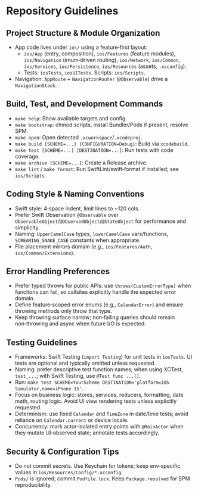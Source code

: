 # Repository Guidelines

## Project Structure & Module Organization
- App code lives under `ios/` using a feature‑first layout:
  - `ios/App` (entry, composition), `ios/Features` (feature modules), `ios/Navigation` (enum‑driven routing), `ios/Network`, `ios/Common`, `ios/Services`, `ios/Persistence`, `ios/Resources` (assets, `.xcconfig`).
  - Tests: `iosTests`, `iosUITests`. Scripts: `ios/Scripts`.
- Navigation: `AppRoute` + `NavigationRouter` (`@Observable`) drive a `NavigationStack`.

## Build, Test, and Development Commands
- `make help`: Show available targets and config.
- `make bootstrap`: chmod scripts, install Bundler/Pods if present, resolve SPM.
- `make open`: Open detected `.xcworkspace`/`.xcodeproj`.
- `make build [SCHEME=...] [CONFIGURATION=Debug]`: Build via `xcodebuild`.
- `make test [SCHEME=...] [DESTINATION=...]`: Run tests with code coverage.
- `make archive [SCHEME=...]`: Create a Release archive.
- `make lint` / `make format`: Run SwiftLint/swift‑format if installed; see `ios/Scripts`.

## Coding Style & Naming Conventions
- Swift style: 4‑space indent, limit lines to ~120 cols.
- Prefer Swift Observation `@Observable` over `ObservableObject`/`@ObservedObject`/`@StateObject` for performance and simplicity.
- Naming: `UpperCamelCase` types, `lowerCamelCase` vars/functions, `SCREAMING_SNAKE_CASE` constants when appropriate.
- File placement mirrors domain (e.g., `ios/Features/Auth`, `ios/Common/Extensions`).

## Error Handling Preferences
- Prefer typed throws for public APIs: use `throws(CustomErrorType)` when functions can fail, so callsites explicitly handle the expected error domain.
- Define feature‑scoped error enums (e.g., `CalendarError`) and ensure throwing methods only throw that type.
- Keep throwing surface narrow; non‑failing queries should remain non‑throwing and async when future I/O is expected.

## Testing Guidelines
- Frameworks: Swift Testing (`import Testing`) for unit tests in `iosTests`. UI tests are optional and typically omitted unless requested.
- Naming: prefer descriptive test function names; when using XCTest, `test_...`; with Swift Testing, use `@Test func ...()`.
- Run: `make test SCHEME=YourScheme DESTINATION='platform=iOS Simulator,name=iPhone 15'`.
- Focus on business logic: stores, services, reducers, formatting, date math, routing logic. Avoid UI view rendering tests unless explicitly requested.
- Determinism: use fixed `Calendar` and `TimeZone` in date/time tests; avoid reliance on `Calendar.current` or device locale.
- Concurrency: mark actor‑isolated entry points with `@MainActor` when they mutate UI‑observed state; annotate tests accordingly.

## Security & Configuration Tips
- Do not commit secrets. Use Keychain for tokens; keep env‑specific values in `ios/Resources/Config/*.xcconfig`.
- `Pods/` is ignored; commit `Podfile.lock`. Keep `Package.resolved` for SPM reproducibility.
